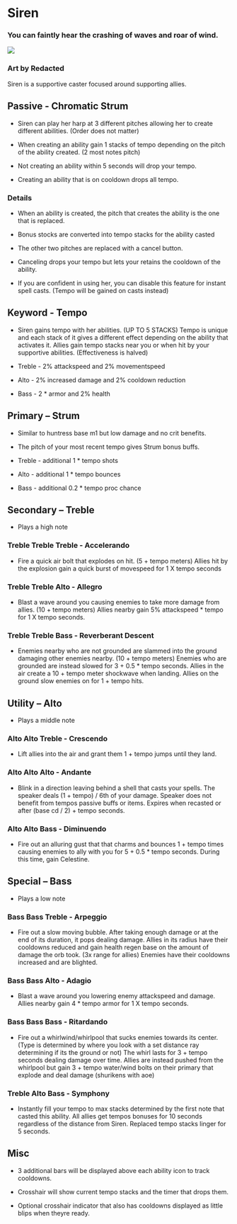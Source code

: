 # Siren

### You can faintly hear the crashing of waves and roar of wind.

[![](https://i.postimg.cc/HLwbhsrb/Siren.png)]()

### Art by Redacted

Siren is a supportive caster focused around supporting allies.

## Passive - Chromatic Strum

- Siren can play her harp at 3 different pitches allowing her to create different abilities. (Order does not matter)

- When creating an ability gain 1 stacks of tempo depending on the pitch of the ability created. (2 most notes pitch)

- Not creating an ability within 5 seconds will drop your tempo.

- Creating an ability that is on cooldown drops all tempo.

### Details
- When an ability is created, the pitch that creates the ability is the one that is replaced. 

- Bonus stocks are converted into tempo stacks for the ability casted
  
- The other two pitches are replaced with a cancel button. 

- Canceling drops your tempo but lets your retains the cooldown of the ability.

- If you are confident in using her, you can disable this feature for instant spell casts. (Tempo will be gained on casts instead)

## Keyword - Tempo

- Siren gains tempo with her abilities. (UP TO 5 STACKS)
Tempo is unique and each stack of it gives a different effect depending on the ability that activates it.
Allies gain tempo stacks near you or when hit by your supportive abilities. (Effectiveness is halved)

- Treble - 2% attackspeed and 2% movementspeed

- Alto - 2% increased damage and 2% cooldown reduction

- Bass - 2 * armor and 2% health

## Primary – Strum

- Similar to huntress base m1 but low damage and no crit benefits. 

- The pitch of your most recent tempo gives Strum bonus buffs.

- Treble - additional 1 * tempo shots

- Alto - additional 1 * tempo bounces

- Bass - additional 0.2 * tempo proc chance 

## Secondary – Treble

- Plays a high note

### Treble Treble Treble - Accelerando

- Fire a quick air bolt that explodes on hit. (5 + tempo meters) Allies hit by the explosion gain a quick burst of movespeed for 1 X tempo seconds

### Treble Treble Alto  - Allegro

- Blast a wave around you causing enemies to take more damage from allies. (10 + tempo meters) Allies nearby gain 5% attackspeed * tempo for 1 X tempo seconds.

### Treble Treble Bass - Reverberant Descent

- Enemies nearby who are not grounded are slammed into the ground damaging other enemies nearby. (10 + tempo meters) Enemies who are grounded are instead slowed for 3 + 0.5 * tempo seconds. Allies in the air create a 10 + tempo meter shockwave when landing. Allies on the ground slow enemies on for 1 + tempo hits.


## Utility – Alto

- Plays a middle note

### Alto Alto Treble - Crescendo

- Lift allies into the air and grant them 1 + tempo jumps until they land. 

### Alto Alto Alto - Andante

- Blink in a direction leaving behind a shell that casts your spells. The speaker deals (1 + tempo) / 6th of your damage. Speaker does not benefit from tempos passive buffs or items. Expires when recasted or after (base cd / 2) + tempo seconds.

### Alto Alto Bass - Diminuendo

- Fire out an alluring gust that that charms and bounces 1 + tempo times causing enemies to ally with you for 5 + 0.5 * tempo seconds. During this time, gain Celestine.

## Special – Bass

- Plays a low note

### Bass Bass Treble - Arpeggio

- Fire out a slow moving bubble. After taking enough damage or at the end of its duration, it pops dealing damage. Allies in its radius have their cooldowns reduced and gain health regen base on the amount of damage the orb took. (3x range for allies) Enemies have their cooldowns increased and are blighted.

### Bass Bass Alto - Adagio

- Blast a wave around you lowering enemy attackspeed and damage. Allies nearby gain 4 * tempo armor for 1 X tempo seconds.

### Bass Bass Bass - Ritardando

- Fire out a whirlwind/whirlpool that sucks enemies towards its center. (Type is determined by where you look with a set distance ray determining if its the ground or not) The whirl lasts for 3 + tempo seconds dealing damage over time. Allies are instead pushed from the whirlpool but gain 3 + tempo water/wind bolts on their primary that explode and deal damage (shurikens with aoe)

### Treble Alto Bass - Symphony 

- Instantly fill your tempo to max stacks determined by the first note that casted this ability. All allies get tempos bonuses for 10 seconds regardless of the distance from Siren. Replaced tempo stacks linger for 5 seconds.

## Misc 
- 3 additional bars will be displayed above each ability icon to track cooldowns.

- Crosshair will show current tempo stacks and the timer that drops them.

- Optional crosshair indicator that also has cooldowns displayed as little blips when theyre ready.

